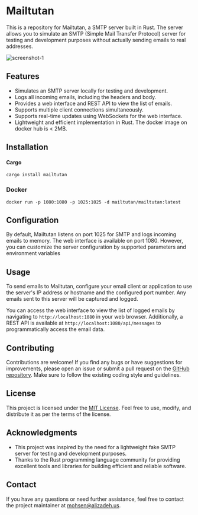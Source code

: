 # Mailtutan

This is a repository for Mailtutan, a SMTP server built in Rust. The server allows you to simulate an SMTP (Simple Mail Transfer Protocol) server for testing and development purposes without actually sending emails to real addresses.

![screenshot-1](https://raw.githubusercontent.com/mailtutan/mailtutan/main/screenshot-1.jpg)

## Features

- Simulates an SMTP server locally for testing and development.
- Logs all incoming emails, including the headers and body.
- Provides a web interface and REST API to view the list of emails.
- Supports multiple client connections simultaneously.
- Supports real-time updates using WebSockets for the web interface.
- Lightweight and efficient implementation in Rust. The docker image on docker hub is < 2MB.

## Installation

#### Cargo
```
cargo install mailtutan
```

### Docker
```
docker run -p 1080:1080 -p 1025:1025 -d mailtutan/mailtutan:latest
```

## Configuration

By default, Mailtutan listens on port 1025 for SMTP and logs incoming emails to memory. The web interface is available on port 1080. However, you can customize the server configuration by supported parameters and environment variables

## Usage

To send emails to Mailtutan, configure your email client or application to use the server's IP address or hostname and the configured port number. Any emails sent to this server will be captured and logged.

You can access the web interface to view the list of logged emails by navigating to `http://localhost:1080` in your web browser. Additionally, a REST API is available at `http://localhost:1080/api/messages` to programmatically access the email data.

## Contributing

Contributions are welcome! If you find any bugs or have suggestions for improvements, please open an issue or submit a pull request on the [GitHub repository](https://github.com/mailtutan/mailtutan). Make sure to follow the existing coding style and guidelines.

## License

This project is licensed under the [MIT License](LICENSE.txt). Feel free to use, modify, and distribute it as per the terms of the license.

## Acknowledgments

- This project was inspired by the need for a lightweight fake SMTP server for testing and development purposes.
- Thanks to the Rust programming language community for providing excellent tools and libraries for building efficient and reliable software.

## Contact

If you have any questions or need further assistance, feel free to contact the project maintainer at mohsen@alizadeh.us.
